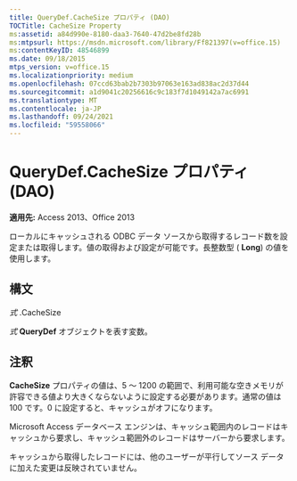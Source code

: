```yaml
---
title: QueryDef.CacheSize プロパティ (DAO)
TOCTitle: CacheSize Property
ms:assetid: a84d990e-8180-daa3-7640-47d2be8fd28b
ms:mtpsurl: https://msdn.microsoft.com/library/Ff821397(v=office.15)
ms:contentKeyID: 48546899
ms.date: 09/18/2015
mtps_version: v=office.15
ms.localizationpriority: medium
ms.openlocfilehash: 07ccd63bab2b7303b97063e163ad838ac2d37d44
ms.sourcegitcommit: a1d9041c20256616c9c183f7d1049142a7ac6991
ms.translationtype: MT
ms.contentlocale: ja-JP
ms.lasthandoff: 09/24/2021
ms.locfileid: "59558066"
---
```

# <a name="querydefcachesize-property-dao"></a>QueryDef.CacheSize プロパティ (DAO)


**適用先:** Access 2013、Office 2013

ローカルにキャッシュされる ODBC データ ソースから取得するレコード数を設定または取得します。値の取得および設定が可能です。長整数型 ( **Long**) の値を使用します。

## <a name="syntax"></a>構文

*式* .CacheSize

*式* **QueryDef** オブジェクトを表す変数。

## <a name="remarks"></a>注釈

**CacheSize** プロパティの値は、5 ～ 1200 の範囲で、利用可能な空きメモリが許容できる値より大きくならないように設定する必要があります。通常の値は 100 です。0 に設定すると、キャッシュがオフになります。

Microsoft Access データベース エンジンは、キャッシュ範囲内のレコードはキャッシュから要求し、キャッシュ範囲外のレコードはサーバーから要求します。

キャッシュから取得したレコードには、他のユーザーが平行してソース データに加えた変更は反映されていません。

